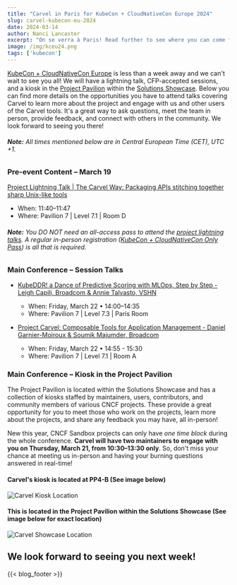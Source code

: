 ```yaml
---
title: "Carvel in Paris for KubeCon + CloudNativeCon Europe 2024"
slug: carvel-kubecon-eu-2024
date: 2024-03-14
author: Nanci Lancaster
excerpt: "On se verra à Paris! Read further to see where you can come find us at KubeCon + CloudNativeCon."
image: /img/kceu24.png
tags: ['kubecon']
---
```

[KubeCon + CloudNativeCon Europe](https://events.linuxfoundation.org/kubecon-cloudnativecon-europe/) is less than a week away and we can't wait to see you all! We will have a lightning talk, CFP-accepted sessions, and a kiosk in the [Project Pavilion](https://events.linuxfoundation.org/kubecon-cloudnativecon-europe/program/project-engagement/#project-pavilion) within the [Solutions Showcase](https://kccnceu2024.sched.com/overview/type/Solutions+Showcase?iframe=no). Below you can find more details on the opportunities you have to attend talks covering Carvel to learn more about the project and engage with us and other users of the Carvel tools. It's a great way to ask questions, meet the team in person, provide feedback, and connect with others in the community. We look forward to seeing you there!

###### **Note:** All times mentioned below are in Central European Time (CET), UTC +1.

### Pre-event Content – March 19
[Project Lightning Talk | The Carvel Way: Packaging APIs stitching together sharp Unix-like tools](https://sched.co/1aQXI)
- When: 11:40–11:47
- Where: Pavilion 7 | Level 7.1 | Room D


###### **Note:** You DO NOT need an all-access pass to attend the [project lightning talks](https://kccnceu2024.sched.com/overview/type/Project+Opportunities?iframe=no). A regular in-person registration ([KubeCon + CloudNativeCon Only Pass](https://events.linuxfoundation.org/kubecon-cloudnativecon-europe/register/#kubecon-cloudnativecon-only-rates)) is all that is required.

### Main Conference – Session Talks
- [KubeDDR! a Dance of Predictive Scoring with MLOps, Step by Step - Leigh Capili, Broadcom & Annie Talvasto, VSHN](https://sched.co/1YeRR)
    - When: Friday, March 22 • 14:00–14:35
    - Where: Pavilion 7 | Level 7.3 | Paris Room

- [Project Carvel: Composable Tools for Application Management - Daniel Garnier-Moiroux & Soumik Majumder, Broadcom](https://sched.co/1YeRj)
    - When: Friday, March 22 • 14:55 - 15:30
    - Where: Pavilion 7 | Level 7.1 | Room A

### Main Conference – Kiosk in the Project Pavilion
The Project Pavilion is located within the Solutions Showcase and has a collection of kiosks staffed by maintainers, users, contributors, and community members of various CNCF projects. These provide a great opportunity for you to meet those who work on the projects, learn more about the projects, and share any feedback you may have, all in-person!

New this year, CNCF Sandbox projects can only have _one time block_ during the whole conference. **Carvel will have two maintainers to engage with you on Thursday, March 21, from 10:30–13:30 only**. So, don't miss your chance at meeting us in-person and having your burning questions answered in real-time!

#### Carvel's kiosk is located at PP4-B (See image below)

![Carvel Kiosk Location
](/images/blog/Carvel-kiosk-KCCNCEU24.png)

#### This is located in the Project Pavilion within the Solutions Showcase (See image below for exact location)

![Carvel Showcase Location
](/images/blog/Carvel-Showcase-KCEU24.png)

## We look forward to seeing you next week!

{{< blog_footer >}}